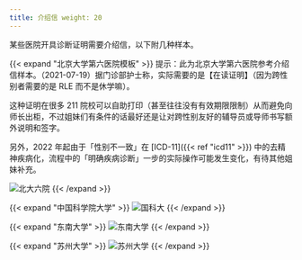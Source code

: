 ```yaml
---
title: 介绍信 weight: 20
---
```


某些医院开具诊断证明需要介绍信，以下附几种样本。

{{< expand "北京大学第六医院模板" >}}
提示：此为北京大学第六医院参考介绍信样本。（2021-07-19）据门诊部护士称，实际需要的是【在读证明】（因为跨性别者需要的是 RLE 而不是休学嘛）。

这种证明在很多 211
院校可以自助打印（甚至往往没有有效期限限制）从而避免向师长出柜，不过姐妹们有条件的话最好还是让对跨性别友好的辅导员或导师书写额外说明和签字。

另外，2022 年起由于「性别不一致」在 [ICD-11]({{< ref "icd11" >}})
中的去精神疾病化，流程中的「明确疾病诊断」一步的实际操作可能发生变化，有待其他姐妹补充。

![北大六院](PKUH6.jpg) {{< /expand >}}

{{< expand "中国科学院大学" >}} ![国科大](UCAS.jpg) {{< /expand >}}

{{< expand "东南大学" >}} ![东南大学](SEU.jpg) {{< /expand >}}

{{< expand "苏州大学" >}} ![苏州大学](SUDA.jpg) {{< /expand >}}
